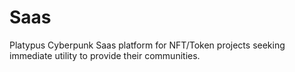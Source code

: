 # Saas
Platypus Cyberpunk Saas platform for NFT/Token projects seeking immediate utility to provide their communities.
